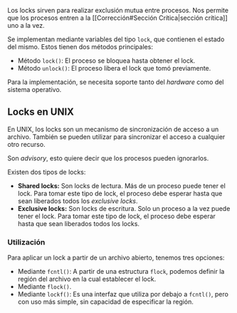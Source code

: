 Los locks sirven para realizar exclusión mutua entre procesos. Nos permite que los procesos entren a la [[Corrección#Sección Crítica|sección crítica]] uno a la vez.

Se implementan mediante variables del tipo `lock`, que contienen el estado del mismo. Estos tienen dos métodos principales:

- Método `lock()`: El proceso se bloquea hasta obtener el lock.
- Método `unlock()`: El proceso libera el lock que tomó previamente.

Para la implementación, se necesita soporte tanto del *hardware* como del sistema operativo.

## Locks en UNIX

En UNIX, los locks son un mecanismo de sincronización de acceso a un archivo. También se pueden utilizar para sincronizar el acceso a cualquier otro recurso.

Son *advisory*, esto quiere decir que los procesos pueden ignorarlos.

Existen dos tipos de locks:

- **Shared locks:** Son locks de lectura. Más de un proceso puede tener el lock. Para tomar este tipo de lock, el proceso debe esperar hasta que sean liberados todos los *exclusive locks*.
- **Exclusive locks:** Son locks de escritura. Solo un proceso a la vez puede tener el lock. Para tomar este tipo de lock, el proceso debe esperar hasta que sean liberados todos los locks.

### Utilización

Para aplicar un lock a partir de un archivo abierto, tenemos tres opciones:

- Mediante `fcntl()`: A partir de una estructura `flock`, podemos definir la región del archivo en la cual establecer el lock.
- Mediante `flock()`.
- Mediante `lockf()`: Es una interfaz que utiliza por debajo a `fcntl()`, pero con uso más simple, sin capacidad de especificar la región.
